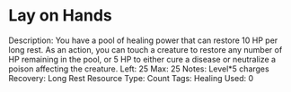 # Lay on Hands

Description: You have a pool of healing power that can restore 10 HP per long rest. As an action, you can touch a creature to restore any number of HP remaining in the pool, or 5 HP to either cure a disease or neutralize a poison affecting the creature.
Left: 25
Max: 25
Notes: Level*5 charges
Recovery: Long Rest
Resource Type: Count
Tags: Healing
Used: 0